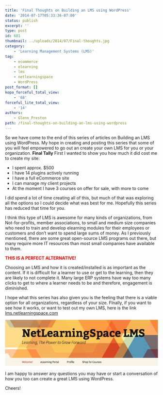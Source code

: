 ```yaml
---
title: 'Final Thoughts on Building an LMS using WordPress'
date: '2014-07-17T05:33:36-07:00'
status: publish
excerpt: ''
type: post
id: 681
thumbnail: ../uploads/2014/07/Final-thoughts.jpg
category:
    - 'Learning Management Systems (LMS)'
tag:
    - ecommerce
    - elearning
    - lms
    - netlearningspace
    - WordPress
post_format: []
kopa_forceful_total_view:
    - '68'
forceful_lite_total_view:
    - '14'
authors:
    - Glenn_Preston
path: /final-thoughts-on-building-an-lms-using-wordpress
---
```

So we have come to the end of this series of articles on Building an LMS using WordPress. My hope in creating and posting this series that some of you will feel empowered to go out an create your own LMS for you or your organization. **Final Tally** First I wanted to show you how much it did cost me to create my site:

- I spent approx. $500
- I have 14 plugins actively running
- I have a full eCommerce site
- I can manage my client projects
- At the moment I have 3 courses on offer for sale, with more to come

I did spend a lot of time creating all of this, but much of that was exploring all the options so I could decide what was best for me. Hopefully this series has reduced that time for you.

I think this type of LMS is awesome for many kinds of organizations, from Not-for-profits, member associations, to small and medium size companies who need to train and develop elearning modules for their employees or customers and don’t want to spend large sums of money. As I previously mentioned, there are some great open-source LMS programs out there, but many require more IT resources than most small companies have available to them.

<span style="color: #ff0000;">**THIS IS A PERFECT ALTERNATIVE!** </span>

Choosing an LMS and how it is created/installed is as important as the content. If it is difficult for a learner to use or get to the learning, then they are likely to not complete it. Many large ERP systems have way too many clicks to get to where a learner needs to be and therefore, engagement is diminished.

I hope what this series has also given you is the feeling that there is a viable option for all organizations, regardless of your size. FInally, if you want to see how it works, or want to test out my own LMS, here is the link [lms.netlearningspace.com](http://lms.netlearningspace.com)

[![NLS_LMS Banner](../uploads/2014/07/NLS_LMS-Banner.jpg)](http://netlearningspace.com/bksi_new/wp-content/uploads/2014/07/NLS_LMS-Banner.jpg)

I am happy to answer any questions you may have or start a conversation of how you too can create a great LMS using WordPress.

Cheers!
